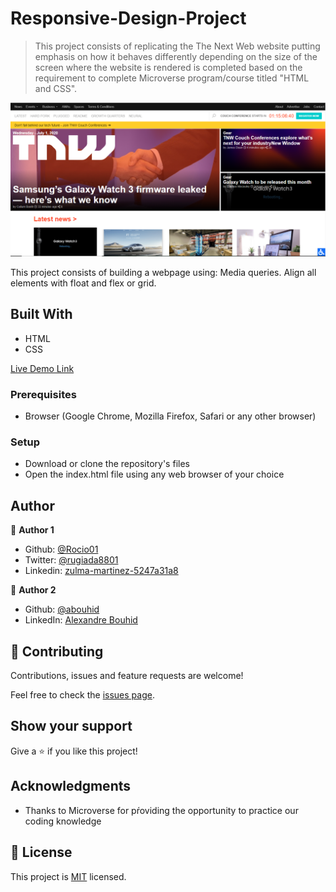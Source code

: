 # Responsive-Design-Project

> This project consists of replicating the The Next Web website putting emphasis on how it behaves differently depending on the size of the screen where the website is rendered is completed based on the requirement to complete Microverse program/course titled "HTML and CSS".

![screenshot](./app_screenshot.png)

This project consists of building a webpage using:
Media queries.
Align all elements with float and flex or grid.

## Built With

- HTML
- CSS


[Live Demo Link](https://rawcdn.githack.com/abouhid/Responsive-Design-Project/b4a662ee2a790699a3aa3d8c337a131bbfe78e46/index.html)

### Prerequisites

- Browser (Google Chrome, Mozilla Firefox, Safari or any other browser)

### Setup

- Download or clone the repository's files
- Open the index.html file using any web browser of your choice

## Author

👤 **Author 1**

- Github: [@Rocio01](https://github.com/Rocio01)
- Twitter: [@rugiada8801](https://twitter.com/rugiada8801)
- Linkedin: [zulma-martinez-5247a31a8](https://www.linkedin.com/in/zulma-martinez-5247a31a8/)

👤 **Author 2**

- Github: [@abouhid](https://github.com/abouhid)
- LinkedIn: [Alexandre Bouhid](https://www.linkedin.com/in/alexandrebouhid/)

## 🤝 Contributing

Contributions, issues and feature requests are welcome!

Feel free to check the [issues page](https://github.com/abouhid/Responsive-Design-Project/issues).

## Show your support

Give a ⭐️ if you like this project!

## Acknowledgments

 - Thanks to Microverse for pŕoviding the opportunity to practice our coding knowledge

## 📝 License

This project is [MIT](lic.url) licensed.
